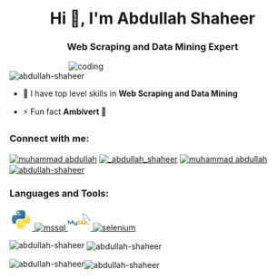 <h1 align="center">Hi 👋, I'm Abdullah Shaheer</h1>
<h3 align="center">Web Scraping and Data Mining Expert</h3>

<img align="right" alt="coding" width="400" src="https://user-images.githubusercontent.com/55389276/140866485-8fb1c876-9a8f-4d6a-98dc-08c4981eaf70.gif">

<p align="left"> <img src="https://komarev.com/ghpvc/?username=abdullah-shaheer&label=Profile%20views&color=0e75b6&style=flat" alt="abdullah-shaheer" /> </p>

- 🌱 I have top level skills in **Web Scraping and Data Mining**

- ⚡ Fun fact **Ambivert 🧐**

<h3 align="left">Connect with me:</h3>
<p align="left">
<a href="https://www.facebook.com/profile.php?id=100090503161827" target="blank"><img align="center" src="https://raw.githubusercontent.com/rahuldkjain/github-profile-readme-generator/master/src/images/icons/Social/facebook.svg" alt="muhammad abdullah" height="30" width="40" /></a>
<a href="https://instagram.com/_abdullah_shaheer" target="blank"><img align="center" src="https://raw.githubusercontent.com/rahuldkjain/github-profile-readme-generator/master/src/images/icons/Social/instagram.svg" alt="_abdullah_shaheer" height="30" width="40" /></a>
<a href="www.linkedin.com/in/muhammad-abdullah-b4b239331" target="blank"><img align="center" src="https://raw.githubusercontent.com/rahuldkjain/github-profile-readme-generator/master/src/images/icons/Social/linked-in-alt.svg" alt="muhammad abdullah" height="30" width="40" /></a>
<a href="https://stackoverflow.com/users/abdullah-shaheer" target="blank"><img align="center" src="https://raw.githubusercontent.com/rahuldkjain/github-profile-readme-generator/master/src/images/icons/Social/stack-overflow.svg" alt="abdullah-shaheer" height="30" width="40" /></a>
</p>

<h3 align="left">Languages and Tools:</h3>
<p align="left"> <a href="https://www.python.org" target="_blank" rel="noreferrer"> <img src="https://raw.githubusercontent.com/devicons/devicon/master/icons/python/python-original.svg" alt="python" width="40" height="40"/> </a> <a href="https://www.microsoft.com/en-us/sql-server" target="_blank" rel="noreferrer"> <img src="https://www.svgrepo.com/show/303229/microsoft-sql-server-logo.svg" alt="mssql" width="40" height="40"/> </a> <a href="https://www.mysql.com/" target="_blank" rel="noreferrer"> <img src="https://raw.githubusercontent.com/devicons/devicon/master/icons/mysql/mysql-original-wordmark.svg" alt="mysql" width="40" height="40"/> </a> <a href="https://www.selenium.dev" target="_blank" rel="noreferrer"> <img src="https://raw.githubusercontent.com/detain/svg-logos/780f25886640cef088af994181646db2f6b1a3f8/svg/selenium-logo.svg" alt="selenium" width="40" height="40"/> </a> </p>

<p><img align="left" src="https://github-readme-stats.vercel.app/api/top-langs?username=abdullah-shaheer&show_icons=true&locale=en&layout=compact" alt="abdullah-shaheer" /></p>

<p>&nbsp;<img align="center" src="https://github-readme-stats.vercel.app/api?username=abdullah-shaheer&show_icons=true&locale=en" alt="abdullah-shaheer" /></p>
<p><img align="left" src="https://github-readme-stats.vercel.app/api/top-langs?username=abdullah-shaheer&show_icons=true&locale=en&layout=compact" alt="abdullah-shaheer" /></p>
<p><img align="center" src="https://github-readme-streak-stats.herokuapp.com/?user=abdullah-shaheer&" alt="abdullah-shaheer" /></p>
